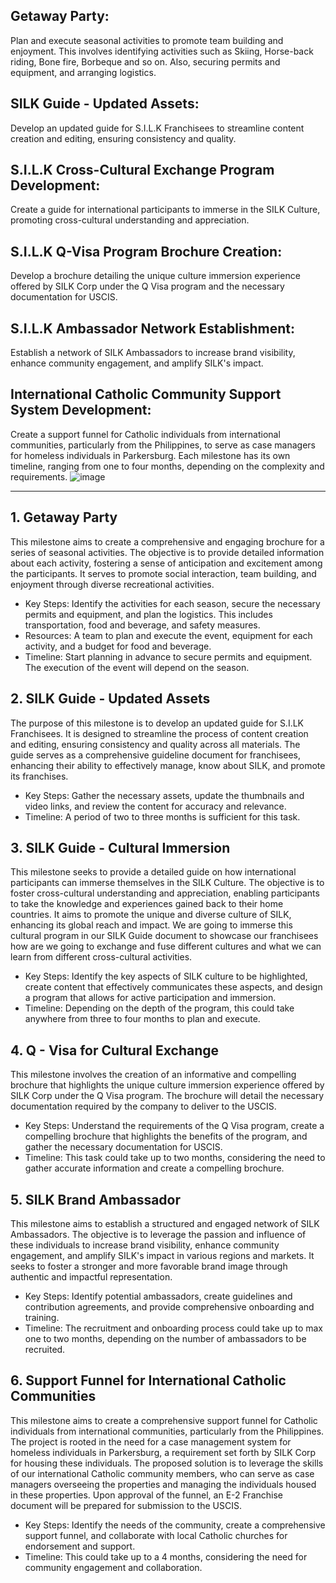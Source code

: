 ## **Getaway Party**:
 Plan and execute seasonal activities to promote team building and enjoyment. This involves identifying activities such as Skiing, Horse-back riding, Bone fire, Borbeque and so on.  Also, securing permits and equipment, and arranging logistics. 
## **SILK Guide - Updated Assets**: 
Develop an updated guide for S.I.L.K Franchisees to streamline content creation and editing, ensuring consistency and quality.
## **S.I.L.K Cross-Cultural Exchange Program Development**:
 Create a guide for international participants to immerse in the SILK Culture, promoting cross-cultural understanding and appreciation.
## **S.I.L.K Q-Visa Program Brochure Creation**:
Develop a brochure detailing the unique culture immersion experience offered by SILK Corp under the Q Visa program and the necessary documentation for USCIS.
## **S.I.L.K Ambassador Network Establishment**:
Establish a network of SILK Ambassadors to increase brand visibility, enhance community engagement, and amplify SILK's impact.
## **International Catholic Community Support System Development**: 
Create a support funnel for Catholic individuals from international communities, particularly from the Philippines, to serve as case managers for homeless individuals in Parkersburg.
Each milestone has its own timeline, ranging from one to four months, depending on the complexity and requirements.
![image](https://github.com/rahmatzeb/Silk-Corp-Guide/assets/130325237/690108f1-eac6-4fb5-be3d-99ea58b66a84)



------

## 1. Getaway Party
This milestone aims to create a comprehensive and engaging brochure for a series of seasonal activities. The objective is to provide detailed information about each activity, fostering a sense of anticipation and excitement among the participants. It serves to promote social interaction, team building, and enjoyment through diverse recreational activities.
- Key Steps: Identify the activities for each season, secure the necessary permits and equipment, and plan the logistics. This includes transportation, food and beverage, and safety measures.
- Resources: A team to plan and execute the event, equipment for each activity, and a budget for food and beverage.
- Timeline: Start planning in advance to secure permits and equipment. The execution of the event will depend on the season.

## 2. SILK Guide - Updated Assets
The purpose of this milestone is to develop an updated guide for S.I.LK Franchisees. It is designed to streamline the process of content creation and editing, ensuring consistency and quality across all materials. The guide serves as a comprehensive guideline document for franchisees, enhancing their ability to effectively manage, know about SILK, and promote its franchises.
- Key Steps: Gather the necessary assets, update the thumbnails and video links, and review the content for accuracy and relevance.
- Timeline: A period of two to three months is sufficient for this task.

## 3. SILK Guide - Cultural Immersion
This milestone seeks to provide a detailed guide on how international participants can immerse themselves in the SILK Culture. The objective is to foster cross-cultural understanding and appreciation, enabling participants to take the knowledge and experiences gained back to their home countries. It aims to promote the unique and diverse culture of SILK, enhancing its global reach and impact.
We are going to immerse this cultural program in our SILK Guide document to showcase our franchisees how are we going to exchange and fuse different cultures and what we can learn from different cross-cultural activities.
- Key Steps: Identify the key aspects of SILK culture to be highlighted, create content that effectively communicates these aspects, and design a program that allows for active participation and immersion.
- Timeline: Depending on the depth of the program, this could take anywhere from three to four months to plan and execute.

## 4. Q - Visa for Cultural Exchange
This milestone involves the creation of an informative and compelling brochure that highlights the unique culture immersion experience offered by SILK Corp under the Q Visa program. The brochure will detail the necessary documentation required by the company to deliver to the USCIS.
- Key Steps: Understand the requirements of the Q Visa program, create a compelling brochure that highlights the benefits of the program, and gather the necessary documentation for USCIS.
- Timeline: This task could take up to two months, considering the need to gather accurate information and create a compelling brochure.

## 5. SILK Brand Ambassador
This milestone aims to establish a structured and engaged network of SILK Ambassadors. The objective is to leverage the passion and influence of these individuals to increase brand visibility, enhance community engagement, and amplify SILK's impact in various regions and markets. It seeks to foster a stronger and more favorable brand image through authentic and impactful representation.
- Key Steps: Identify potential ambassadors, create guidelines and contribution agreements, and provide comprehensive onboarding and training.
- Timeline: The recruitment and onboarding process could take up to max one to two months, depending on the number of ambassadors to be recruited.

## 6. Support Funnel for International Catholic Communities
This milestone aims to create a comprehensive support funnel for Catholic individuals from international communities, particularly from the Philippines. The project is rooted in the need for a case management system for homeless individuals in Parkersburg, a requirement set forth by SILK Corp for housing these individuals. The proposed solution is to leverage the skills of our international Catholic community members, who can serve as case managers overseeing the properties and managing the individuals housed in these properties. Upon approval of the funnel, an E-2 Franchise document will be prepared for submission to the USCIS.
- Key Steps: Identify the needs of the community, create a comprehensive support funnel, and collaborate with local Catholic churches for endorsement and support.
- Timeline: This could take up to a 4 months, considering the need for community engagement and collaboration.
